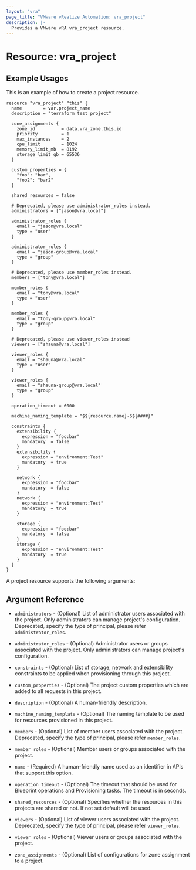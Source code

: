 ```yaml
---
layout: "vra"
page_title: "VMware vRealize Automation: vra_project"
description: |-
  Provides a VMware vRA vra_project resource.
---
```

# Resource: vra\_project
## Example Usages
This is an example of how to create a project resource.

```hcl
resource "vra_project" "this" {
  name        = var.project_name
  description = "terraform test project"

  zone_assignments {
    zone_id          = data.vra_zone.this.id
    priority         = 1
    max_instances    = 2
    cpu_limit        = 1024
    memory_limit_mb  = 8192
    storage_limit_gb = 65536
  }

  custom_properties = {
    "foo": "bar",
    "foo2": "bar2"
  }
  
  shared_resources = false

  # Deprecated, please use administrator_roles instead.
  administrators = ["jason@vra.local"]
  
  administrator_roles {
    email = "jason@vra.local"
    type = "user"
  }

  administrator_roles {
    email = "jason-group@vra.local"
    type = "group"
  }

  # Deprecated, please use member_roles instead.
  members = ["tony@vra.local"]

  member_roles {
    email = "tony@vra.local"
    type = "user"
  }

  member_roles {
    email = "tony-group@vra.local"
    type = "group"
  }

  # Deprecated, please use viewer_roles instead
  viewers = ["shauna@vra.local"]

  viewer_roles {
    email = "shauna@vra.local"
    type = "user"
  }

  viewer_roles {
    email = "shauna-group@vra.local"
    type = "group"
  }

  operation_timeout = 6000

  machine_naming_template = "$${resource.name}-$${####}"

  constraints {
    extensibility {
      expression = "foo:bar"
      mandatory  = false
    }
    extensibility {
      expression = "environment:Test"
      mandatory  = true
    }

    network {
      expression = "foo:bar"
      mandatory  = false
    }
    network {
      expression = "environment:Test"
      mandatory  = true
    }

    storage {
      expression = "foo:bar"
      mandatory  = false
    }
    storage {
      expression = "environment:Test"
      mandatory  = true
    }
  }
}
```

A project resource supports the following arguments:

## Argument Reference

* `administrators` - (Optional) List of administrator users associated with the project. Only administrators can manage project's configuration. 
Deprecated, specify the type of principal, please refer `administrator_roles`.

* `administrator_roles` - (Optional) Administrator users or groups associated with the project. Only administrators can manage project's configuration. 

* `constraints` - (Optional) List of storage, network and extensibility constraints to be applied when provisioning through this project.

* `custom_properties` - (Optional) The project custom properties which are added to all requests in this project.

* `description` - (Optional) A human-friendly description.

* `machine_naming_template` - (Optional) The naming template to be used for resources provisioned in this project.

* `members` - (Optional) List of member users associated with the project. Deprecated, specify the type of principal, please refer `member_roles`.

* `member_roles` - (Optional) Member users or groups associated with the project. 

* `name` - (Required) A human-friendly name used as an identifier in APIs that support this option.

* `operation_timeout` - (Optional) The timeout that should be used for Blueprint operations and Provisioning tasks. The timeout is in seconds.

* `shared_resources` - (Optional) Specifies whether the resources in this projects are shared or not. If not set default will be used.

* `viewers` - (Optional) List of viewer users associated with the project. Deprecated, specify the type of principal, please refer `viewer_roles`.

* `viewer_roles` - (Optional) Viewer users or groups associated with the project. 

* `zone_assignments` - (Optional) List of configurations for zone assignment to a project.